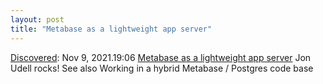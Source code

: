 ```yaml
---
layout: post
title: "Metabase as a lightweight app server"
---
```

[Discovered](http://rolandtanglao.com/2020/07/29/p1-blogthis-checkvist-list-links-to-blog/): Nov 9, 2021.19:06 [Metabase as a lightweight app server](https://blog.jonudell.net/2021/09/05/metabase-as-a-lightweight-app-server/) Jon Udell rocks! See also Working in a hybrid Metabase / Postgres code base
